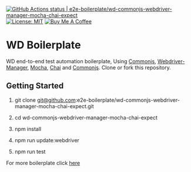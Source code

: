 [![GitHub Actions status | e2e-boilerplate/wd-commonjs-webdriver-manager-mocha-chai-expect](https://github.com/e2e-boilerplate/wd-commonjs-webdriver-manager-mocha-chai-expect/workflows/wd-commonjs-webdriver-manager-mocha-chai-expect/badge.svg)](https://github.com/e2e-boilerplate/wd-commonjs-webdriver-manager-mocha-chai-expect/actions?workflow=wd-commonjs-webdriver-manager-mocha-chai-expect) [![License: MIT](https://img.shields.io/badge/License-MIT-yellow.svg)](https://opensource.org/licenses/MIT) [![Buy Me A Coffee](https://img.shields.io/badge/buy-me%20coffee-orange)](https://www.buymeacoffee.com/xgirma)
    
# WD Boilerplate
    
WD end-to-end test automation boilerplate, Using [Commonjs](https://requirejs.org/docs/commonjs.html), [Webdriver-Manager](https://github.com/angular/webdriver-manager#readme), [Mocha](https://mochajs.org), [Chai](https://www.chaijs.com) and [Commonjs](https://www.chaijs.com/api/bdd/). Clone or fork this repository.
    
## Getting Started
    
1. git clone git@github.com:e2e-boilerplate/wd-commonjs-webdriver-manager-mocha-chai-expect.git
    
2. cd wd-commonjs-webdriver-manager-mocha-chai-expect
    
3. npm install
    
4. npm run update:webdriver
    
5. npm run test
        
    
For more boilerplate click [here](https://github.com/e2e-boilerplate/utils/blob/master/docs/implemented.md)